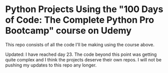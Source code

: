 # Python Projects Using the "100 Days of Code: The Complete Python Pro Bootcamp" course on Udemy
This repo consists of all the code I'll be making using the course above.

Updated: I have reached day 23. The code beyond this point was getting quite complex and I think the projects deserve their own repos. I will not be pushing my updates to this repo any longer.

